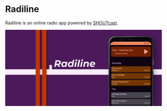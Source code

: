 # Radiline

Radiline is an online radio app powered by [SHOUTcast](http://www.shoutcast.com).

![Title image](resources/feature-graphic.png)
